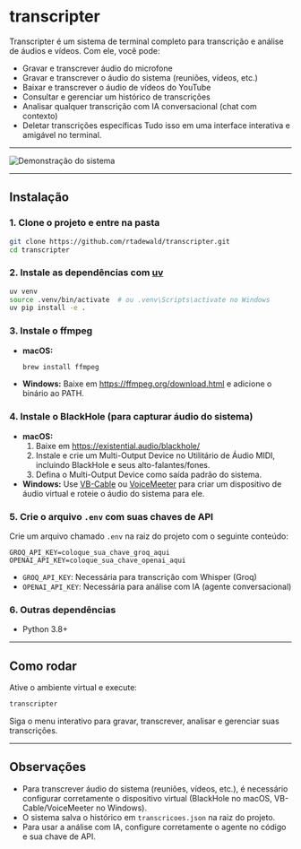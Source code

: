 # transcripter

Transcripter é um sistema de terminal completo para transcrição e análise de áudios e vídeos. Com ele, você pode:
- Gravar e transcrever áudio do microfone
- Gravar e transcrever o áudio do sistema (reuniões, vídeos, etc.)
- Baixar e transcrever o áudio de vídeos do YouTube
- Consultar e gerenciar um histórico de transcrições
- Analisar qualquer transcrição com IA conversacional (chat com contexto)
- Deletar transcrições específicas
Tudo isso em uma interface interativa e amigável no terminal.

---

![Demonstração do sistema](coloque_seu_gif_aqui.gif)

---

## Instalação

### 1. Clone o projeto e entre na pasta
```bash
git clone https://github.com/rtadewald/transcripter.git
cd transcripter
```

### 2. Instale as dependências com [uv](https://github.com/astral-sh/uv)
```bash
uv venv
source .venv/bin/activate  # ou .venv\Scripts\activate no Windows
uv pip install -e .
```

### 3. Instale o ffmpeg
- **macOS:**
  ```bash
  brew install ffmpeg
  ```
- **Windows:**
  Baixe em https://ffmpeg.org/download.html e adicione o binário ao PATH.

### 4. Instale o BlackHole (para capturar áudio do sistema)
- **macOS:**
  1. Baixe em https://existential.audio/blackhole/
  2. Instale e crie um Multi-Output Device no Utilitário de Áudio MIDI, incluindo BlackHole e seus alto-falantes/fones.
  3. Defina o Multi-Output Device como saída padrão do sistema.
- **Windows:**
  Use [VB-Cable](https://vb-audio.com/Cable/) ou [VoiceMeeter](https://vb-audio.com/Voicemeeter/) para criar um dispositivo de áudio virtual e roteie o áudio do sistema para ele.

### 5. Crie o arquivo `.env` com suas chaves de API
Crie um arquivo chamado `.env` na raiz do projeto com o seguinte conteúdo:
```
GROQ_API_KEY=coloque_sua_chave_groq_aqui
OPENAI_API_KEY=coloque_sua_chave_openai_aqui
```
- `GROQ_API_KEY`: Necessária para transcrição com Whisper (Groq)
- `OPENAI_API_KEY`: Necessária para análise com IA (agente conversacional)

### 6. Outras dependências
- Python 3.8+

---

## Como rodar

Ative o ambiente virtual e execute:
```bash
transcripter
```

Siga o menu interativo para gravar, transcrever, analisar e gerenciar suas transcrições.

---

## Observações
- Para transcrever áudio do sistema (reuniões, vídeos, etc.), é necessário configurar corretamente o dispositivo virtual (BlackHole no macOS, VB-Cable/VoiceMeeter no Windows).
- O sistema salva o histórico em `transcricoes.json` na raiz do projeto.
- Para usar a análise com IA, configure corretamente o agente no código e sua chave de API.

